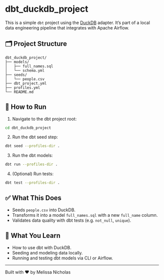 # dbt_duckdb_project

This is a simple `dbt` project using the [DuckDB](https://duckdb.org/) adapter. It’s part of a local data engineering pipeline that integrates with Apache Airflow.

## 🗂 Project Structure

```
dbt_duckdb_project/
├── models/
│   ├── full_names.sql
│   └── schema.yml
├── seeds/
│   └── people.csv
├── dbt_project.yml
├── profiles.yml
└── README.md
```

## 🚀 How to Run

1. Navigate to the dbt project root:

```bash
cd dbt_duckdb_project
```

2. Run the dbt seed step:

```bash
dbt seed --profiles-dir .
```

3. Run the dbt models:

```bash
dbt run --profiles-dir .
```

4. (Optional) Run tests:

```bash
dbt test --profiles-dir .
```

## ✅ What This Does

- Seeds `people.csv` into DuckDB.
- Transforms it into a model `full_names.sql` with a new `full_name` column.
- Validates data quality with dbt tests (e.g. `not_null`, `unique`).

## 🧠 What You Learn

- How to use dbt with DuckDB.
- Seeding and modeling data locally.
- Running and testing dbt models via CLI or Airflow.

---

Built with ❤️ by Melissa Nicholas
